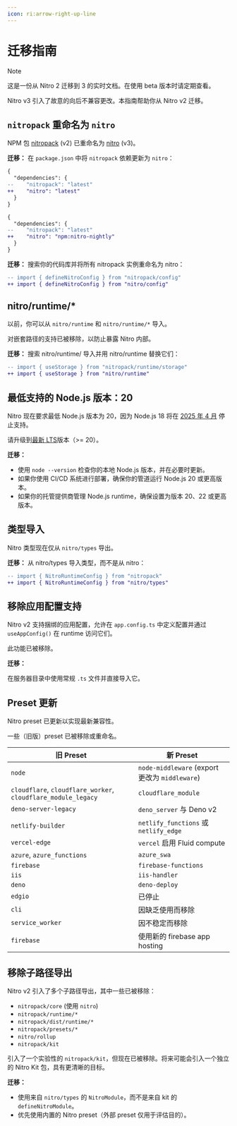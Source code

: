 ```yaml
---
icon: ri:arrow-right-up-line
---
```


# 迁移指南

> [!NOTE]
> 这是一份从 Nitro 2 迁移到 3 的实时文档。在使用 beta 版本时请定期查看。

Nitro v3 引入了故意的向后不兼容更改。本指南帮助你从 Nitro v2 迁移。

## `nitropack` 重命名为 `nitro`

NPM 包 [nitropack](https://www.npmjs.com/package/nitropack) (v2) 已重命名为 [nitro](https://www.npmjs.com/package/nitro) (v3)。

**迁移：** 在 `package.json` 中将 `nitropack` 依赖更新为 `nitro`：

```diff [release channel]
{
  "dependencies": {
--    "nitropack": "latest"
++    "nitro": "latest"
  }
}
```
```diff [nightly channel]
{
  "dependencies": {
--    "nitropack": "latest"
++    "nitro": "npm:nitro-nightly"
  }
}
```

**迁移：** 搜索你的代码库并将所有 nitropack 实例重命名为 nitro：

```diff
-- import { defineNitroConfig } from "nitropack/config"
++ import { defineNitroConfig } from "nitro/config"
```

## nitro/runtime/*

以前，你可以从 `nitro/runtime` 和 `nitro/runtime/*` 导入。

对嵌套路径的支持已被移除，以防止暴露 Nitro 内部。

**迁移：** 搜索 nitro/runtime/ 导入并用 nitro/runtime 替换它们：

```diff
-- import { useStorage } from "nitropack/runtime/storage"
++ import { useStorage } from "nitro/runtime"
```

## 最低支持的 Node.js 版本：20

Nitro 现在要求最低 Node.js 版本为 20，因为 Node.js 18 将在 [2025 年 4 月](https://nodejs.org/en/about/previous-releases) 停止支持。

请升级到[最新 LTS](https://nodejs.org/en/download)版本（>= 20）。

**迁移：**

- 使用 `node --version` 检查你的本地 Node.js 版本，并在必要时更新。
- 如果你使用 CI/CD 系统进行部署，确保你的管道运行 Node.js 20 或更高版本。
- 如果你的托管提供商管理 Node.js runtime，确保设置为版本 20、22 或更高版本。

## 类型导入

Nitro 类型现在仅从 `nitro/types` 导出。

**迁移：** 从 nitro/types 导入类型，而不是从 nitro：

```diff
-- import { NitroRuntimeConfig } from "nitropack"
++ import { NitroRuntimeConfig } from "nitro/types"
```

## 移除应用配置支持

Nitro v2 支持捆绑的应用配置，允许在 `app.config.ts` 中定义配置并通过 `useAppConfig()` 在 runtime 访问它们。

此功能已被移除。

**迁移：**

在服务器目录中使用常规 `.ts` 文件并直接导入它。

## Preset 更新

Nitro preset 已更新以实现最新兼容性。

一些（旧版）preset 已被移除或重命名。

| 旧 Preset                   | 新 Preset                    |
|------------------------------|-------------------------------|
| `node`                       | `node-middleware` (export 更改为 `middleware`) |
| `cloudflare`, `cloudflare_worker`, `cloudflare_module_legacy` | `cloudflare_module`           |
| `deno-server-legacy`         | `deno_server` 与 Deno v2    |
| `netlify-builder`            | `netlify_functions` 或 `netlify_edge` |
| `vercel-edge`                | `vercel` 启用 Fluid compute |
| `azure`, `azure_functions`   | `azure_swa`                   |
| `firebase`                   | `firebase-functions`          |
| `iis`                        | `iis-handler`                 |
| `deno`                       | `deno-deploy`                 |
| `edgio`                      | 已停止     |
| `cli`                        | 因缺乏使用而移除 |
| `service_worker`             | 因不稳定而移除 |
| `firebase`                   | 使用新的 firebase app hosting |

## 移除子路径导出

Nitro v2 引入了多个子路径导出，其中一些已被移除：

- `nitropack/core` (使用 `nitro`)
- `nitropack/runtime/*`
- `nitropack/dist/runtime/*`
- `nitropack/presets/*`
- `nitro/rollup`
- `nitropack/kit`

引入了一个实验性的 `nitropack/kit`，但现在已被移除。将来可能会引入一个独立的 Nitro Kit 包，具有更清晰的目标。

**迁移：**

- 使用来自 `nitro/types` 的 `NitroModule`，而不是来自 kit 的 `defineNitroModule`。
- 优先使用内置的 Nitro preset（外部 preset 仅用于评估目的）。